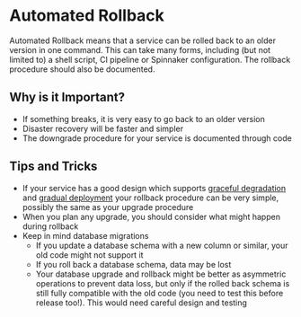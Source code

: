 # Automated Rollback

Automated Rollback means that a service can be rolled back to an older version in one command. This can take many forms, including (but not limited to) a shell script, CI pipeline or Spinnaker configuration. The rollback procedure should also be documented.

## Why is it Important?

- If something breaks, it is very easy to go back to an older version
- Disaster recovery will be faster and simpler
- The downgrade procedure for your service is documented through code

## Tips and Tricks

- If your service has a good design which supports [graceful degradation](graceful-degradation.md) and [gradual deployment](gradual-deploy.md) your rollback procedure can be very simple, possibly the same as your upgrade procedure
- When you plan any upgrade, you should consider what might happen during rollback
- Keep in mind database migrations
  - If you update a database schema with a new column or similar, your old code might not support it
  - If you roll back a database schema, data may be lost
  - Your database upgrade and rollback might be better as asymmetric operations to prevent data loss, but only if the rolled back schema is still fully compatible with the old code (you need to test this before release too!). This would need careful design and testing
